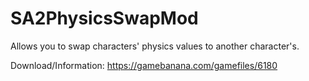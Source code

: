 # SA2PhysicsSwapMod
Allows you to swap characters' physics values to another character's.

Download/Information: https://gamebanana.com/gamefiles/6180
